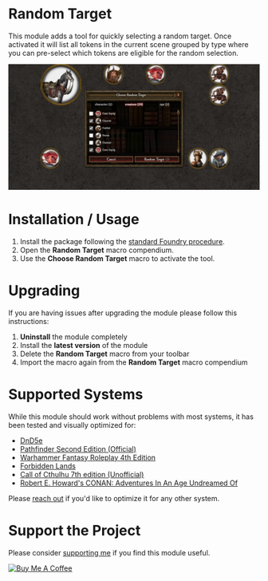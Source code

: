 # Random Target

This module adds a tool for quickly selecting a random target. Once activated it will list all tokens in the current scene grouped by type where you can pre-select which tokens are eligible for the random selection.

![Random target dialog](.github/docs/cover.jpg)

# Installation / Usage

1. Install the package following the [standard Foundry procedure](https://foundryvtt.wiki/en/basics/Modules).
2. Open the **Random Target** macro compendium.
3. Use the **Choose Random Target** macro to activate the tool.

# Upgrading

If you are having issues after upgrading the module please follow this instructions:

1. **Uninstall** the module completely
2. Install the **latest version** of the module
3. Delete the **Random Target** macro from your toolbar
4. Import the macro again from the **Random Target** macro compendium

# Supported Systems

While this module should work without problems with most systems, it has been tested and visually optimized for:

- [DnD5e](https://foundryvtt.com/packages/dnd5e)
- [Pathfinder Second Edition (Official)](https://foundryvtt.com/packages/pf2e)
- [Warhammer Fantasy Roleplay 4th Edition](https://foundryvtt.com/packages/wfrp4e)
- [Forbidden Lands](https://foundryvtt.com/packages/forbidden-lands)
- [Call of Cthulhu 7th edition (Unofficial)](https://foundryvtt.com/packages/CoC7)
- [Robert E. Howard's CONAN: Adventures In An Age Undreamed Of](https://foundryvtt.com/packages/conan2d20)

Please [reach out](https://github.com/mcavallo/foundry-vtt-random-target/issues) if you'd like to optimize it for any other system.

# Support the Project

Please consider [supporting me](https://www.buymeacoffee.com/ikindred) if you find this module useful.

<a href="https://www.buymeacoffee.com/ikindred" target="_blank"><img src="https://cdn.buymeacoffee.com/buttons/v2/default-yellow.png" alt="Buy Me A Coffee" height="40"></a>
